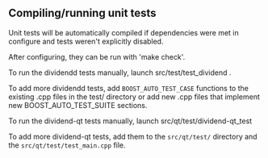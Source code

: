 Compiling/running unit tests
------------------------------------

Unit tests will be automatically compiled if dependencies were met in configure
and tests weren't explicitly disabled.

After configuring, they can be run with 'make check'.

To run the dividendd tests manually, launch src/test/test_dividend .

To add more dividendd tests, add `BOOST_AUTO_TEST_CASE` functions to the existing
.cpp files in the test/ directory or add new .cpp files that
implement new BOOST_AUTO_TEST_SUITE sections.

To run the dividend-qt tests manually, launch src/qt/test/dividend-qt_test

To add more dividend-qt tests, add them to the `src/qt/test/` directory and
the `src/qt/test/test_main.cpp` file.
